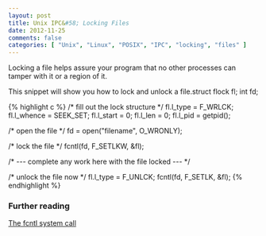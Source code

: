 ```yaml
---
layout: post
title: Unix IPC&#58; Locking Files
date: 2012-11-25
comments: false
categories: [ "Unix", "Linux", "POSIX", "IPC", "locking", "files" ]
---
```


Locking a file helps assure your program that no other processes can tamper with it or a region of it.

This snippet will show you how to lock and unlock a file.struct flock fl;
int fd;

{% highlight c %}
/* fill out the lock structure */
fl.l_type   = F_WRLCK;
fl.l_whence = SEEK_SET;
fl.l_start  = 0;
fl.l_len    = 0;
fl.l_pid    = getpid();

/* open the file */
fd = open("filename", O_WRONLY);

/* lock the file */
fcntl(fd, F_SETLKW, &fl);

/* --- complete any work here with the file locked --- */

/* unlock the file now */
fl.l_type   = F_UNLCK;
fcntl(fd, F_SETLK, &fl);
{% endhighlight %}

### Further reading
[The fcntl system call](http://unixhelp.ed.ac.uk/CGI/man-cgi?fcntl)
